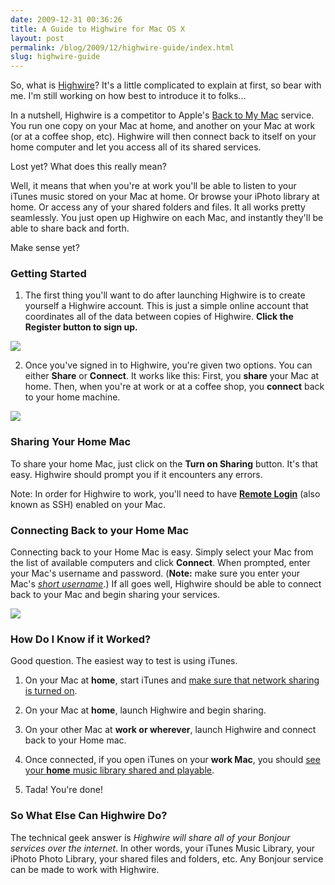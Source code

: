```yaml
---
date: 2009-12-31 00:36:26
title: A Guide to Highwire for Mac OS X
layout: post
permalink: /blog/2009/12/highwire-guide/index.html
slug: highwire-guide
---
```

So, what is <a href="http://clickontyler.com/highwire/">Highwire</a>? It's a little complicated to explain at first, so bear with me. I'm still working on how best to introduce it to folks...

In a nutshell, Highwire is a competitor to Apple's <a href="http://en.wikipedia.org/wiki/Back_to_My_Mac">Back to My Mac</a> service. You run one copy on your Mac at home, and another on your Mac at work (or at a coffee shop, etc). Highwire will then connect back to itself on your home computer and let you access all of its shared services.

Lost yet? What does this really mean?

Well, it means that when you're at work you'll be able to listen to your iTunes music stored on your Mac at home. Or browse your iPhoto library at home. Or access any of your shared folders and files. It all works pretty seamlessly. You just open up Highwire on each Mac, and instantly they'll be able to share back and forth.

Make sense yet?

<h3>Getting Started</h3>

1) The first thing you'll want to do after launching Highwire is to create yourself a Highwire account. This is just a simple online account that coordinates all of the data between copies of Highwire. <strong>Click the Register button to sign up.</strong>

<img src="http://cdn.clickontyler.com/blog/hwguide1.png">

2) Once you've signed in to Highwire, you're given two options. You can either <strong>Share</strong> or <strong>Connect</strong>. It works like this: First, you <strong>share</strong> your Mac at home. Then, when you're at work or at a coffee shop, you <strong>connect</strong> back to your home machine.

<img src="http://cdn.clickontyler.com/blog/hwguide2.png">

<h3>Sharing Your Home Mac</h3>

To share your home Mac, just click on the <strong>Turn on Sharing</strong> button. It's that easy. Highwire should prompt you if it encounters any errors.

Note: In order for Highwire to work, you'll need to have <strong><a href="http://cdn.clickontyler.com/blog/hwguide3.png">Remote Login</a></strong> (also known as SSH) enabled on your Mac.

<h3>Connecting Back to your Home Mac</h3>

Connecting back to your Home Mac is easy. Simply select your Mac from the list of available computers and click <strong>Connect</strong>. When prompted, enter your Mac's username and password. (<strong>Note:</strong> make sure you enter your Mac's <em><a href="http://cdn.clickontyler.com/blog/highwire-short-username.png">short username</a></em>.) If all goes well, Highwire should be able to connect back to your Mac and begin sharing your services.

<img src="http://cdn.clickontyler.com/blog/hwguide4.png">

<h3>How Do I Know if it Worked?</h3>

Good question. The easiest way to test is using iTunes.

1) On your Mac at <strong>home</strong>, start iTunes and <a href="http://cdn.clickontyler.com/blog/hwguide5.png">make sure that network sharing is turned on</a>.

2) On your Mac at <strong>home</strong>, launch Highwire and begin sharing.

3) On your other Mac at <strong>work or wherever</strong>, launch Highwire and connect back to your Home mac.

4) Once connected, if you open iTunes on your <strong>work Mac</strong>, you should <a href="http://cdn.clickontyler.com/blog/hwguide6.png">see your <strong>home</strong> music library shared and playable</a>.

5) Tada! You're done!

<h3>So What Else Can Highwire Do?</h3>

The technical geek answer is <em>Highwire will share all of your Bonjour services over the internet</em>. In other words, your iTunes Music Library, your iPhoto Photo Library, your shared files and folders, etc. Any Bonjour service can be made to work with Highwire.